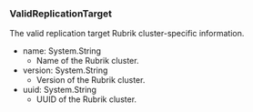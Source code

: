 ### ValidReplicationTarget
The valid replication target Rubrik cluster-specific information.

- name: System.String
  - Name of the Rubrik cluster.
- version: System.String
  - Version of the Rubrik cluster.
- uuid: System.String
  - UUID of the Rubrik cluster.
